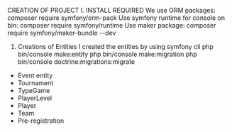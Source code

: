 CREATION OF PROJECT
I. INSTALL REQUIRED
We use ORM packages: composer require symfony/orm-pack
Use symfony runtime for console on bin: composer require symfony/runtime
Use maker package: composer require symfony/maker-bundle --dev
1. Creations of Entities
I created the entities by using symfony cli
php bin/console make:entity
php bin/console make:migration
php bin/console doctrine:migrations:migrate
- Event entity
- Tournament
- TypeGame
- PlayerLevel
- Player
- Team
- Pre-registration